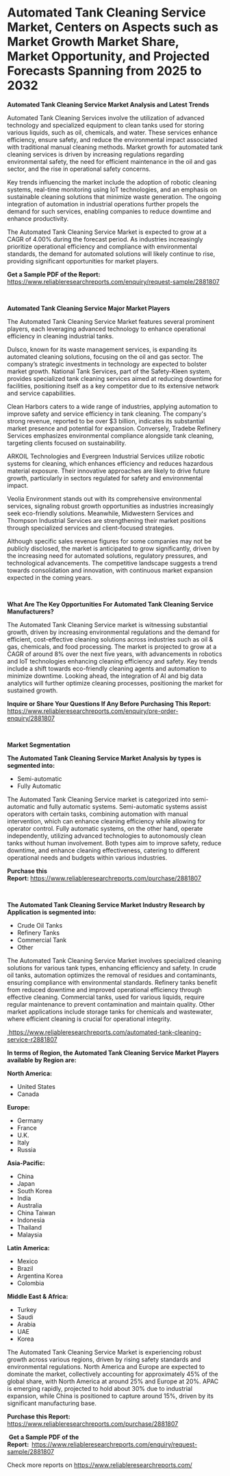 <p><h1>Automated Tank Cleaning Service Market, Centers on Aspects such as Market Growth Market Share, Market Opportunity, and Projected Forecasts Spanning from 2025 to 2032</h1></p><p><strong>Automated Tank Cleaning Service Market Analysis and Latest Trends</strong></p>
<p><p>Automated Tank Cleaning Services involve the utilization of advanced technology and specialized equipment to clean tanks used for storing various liquids, such as oil, chemicals, and water. These services enhance efficiency, ensure safety, and reduce the environmental impact associated with traditional manual cleaning methods. Market growth for automated tank cleaning services is driven by increasing regulations regarding environmental safety, the need for efficient maintenance in the oil and gas sector, and the rise in operational safety concerns.</p><p>Key trends influencing the market include the adoption of robotic cleaning systems, real-time monitoring using IoT technologies, and an emphasis on sustainable cleaning solutions that minimize waste generation. The ongoing integration of automation in industrial operations further propels the demand for such services, enabling companies to reduce downtime and enhance productivity. </p><p>The Automated Tank Cleaning Service Market is expected to grow at a CAGR of 4.00% during the forecast period. As industries increasingly prioritize operational efficiency and compliance with environmental standards, the demand for automated solutions will likely continue to rise, providing significant opportunities for market players.</p></p>
<p><strong>Get a Sample PDF of the Report:&nbsp;</strong> <a href="https://www.reliableresearchreports.com/enquiry/request-sample/2881807?utm_campaign=2251&utm_medium=2&utm_source=Github&utm_content=ia&utm_term=12032025&utm_id=automated-tank-cleaning-service">https://www.reliableresearchreports.com/enquiry/request-sample/2881807</a></p>
<p>&nbsp;</p>
<p><strong>Automated Tank Cleaning Service Major Market Players</strong></p>
<p><p>The Automated Tank Cleaning Service Market features several prominent players, each leveraging advanced technology to enhance operational efficiency in cleaning industrial tanks.</p><p>Dulsco, known for its waste management services, is expanding its automated cleaning solutions, focusing on the oil and gas sector. The company’s strategic investments in technology are expected to bolster market growth. National Tank Services, part of the Safety-Kleen system, provides specialized tank cleaning services aimed at reducing downtime for facilities, positioning itself as a key competitor due to its extensive network and service capabilities.</p><p>Clean Harbors caters to a wide range of industries, applying automation to improve safety and service efficiency in tank cleaning. The company's strong revenue, reported to be over $3 billion, indicates its substantial market presence and potential for expansion. Conversely, Tradebe Refinery Services emphasizes environmental compliance alongside tank cleaning, targeting clients focused on sustainability.</p><p>ARKOIL Technologies and Evergreen Industrial Services utilize robotic systems for cleaning, which enhances efficiency and reduces hazardous material exposure. Their innovative approaches are likely to drive future growth, particularly in sectors regulated for safety and environmental impact.</p><p>Veolia Environment stands out with its comprehensive environmental services, signaling robust growth opportunities as industries increasingly seek eco-friendly solutions. Meanwhile, Midwestern Services and Thompson Industrial Services are strengthening their market positions through specialized services and client-focused strategies.</p><p>Although specific sales revenue figures for some companies may not be publicly disclosed, the market is anticipated to grow significantly, driven by the increasing need for automated solutions, regulatory pressures, and technological advancements. The competitive landscape suggests a trend towards consolidation and innovation, with continuous market expansion expected in the coming years.</p></p>
<p>&nbsp;</p>
<p><strong>What Are The Key Opportunities For Automated Tank Cleaning Service Manufacturers?</strong></p>
<p><p>The Automated Tank Cleaning Service market is witnessing substantial growth, driven by increasing environmental regulations and the demand for efficient, cost-effective cleaning solutions across industries such as oil & gas, chemicals, and food processing. The market is projected to grow at a CAGR of around 8% over the next five years, with advancements in robotics and IoT technologies enhancing cleaning efficiency and safety. Key trends include a shift towards eco-friendly cleaning agents and automation to minimize downtime. Looking ahead, the integration of AI and big data analytics will further optimize cleaning processes, positioning the market for sustained growth.</p></p>
<p><strong>Inquire or Share Your Questions If Any Before Purchasing This Report:</strong> <a href="https://www.reliableresearchreports.com/enquiry/pre-order-enquiry/2881807?utm_campaign=2251&utm_medium=2&utm_source=Github&utm_content=ia&utm_term=12032025&utm_id=automated-tank-cleaning-service">https://www.reliableresearchreports.com/enquiry/pre-order-enquiry/2881807</a></p>
<p>&nbsp;</p>
<p><strong>Market Segmentation</strong></p>
<p><strong>The Automated Tank Cleaning Service Market Analysis by types is segmented into:</strong></p>
<p><ul><li>Semi-automatic</li><li>Fully Automatic</li></ul></p>
<p><p>The Automated Tank Cleaning Service market is categorized into semi-automatic and fully automatic systems. Semi-automatic systems assist operators with certain tasks, combining automation with manual intervention, which can enhance cleaning efficiency while allowing for operator control. Fully automatic systems, on the other hand, operate independently, utilizing advanced technologies to autonomously clean tanks without human involvement. Both types aim to improve safety, reduce downtime, and enhance cleaning effectiveness, catering to different operational needs and budgets within various industries.</p></p>
<p><strong>Purchase this Report:&nbsp;</strong><a href="https://www.reliableresearchreports.com/purchase/2881807?utm_campaign=2251&utm_medium=2&utm_source=Github&utm_content=ia&utm_term=12032025&utm_id=automated-tank-cleaning-service">https://www.reliableresearchreports.com/purchase/2881807</a></p>
<p>&nbsp;</p>
<p><strong>The Automated Tank Cleaning Service Market Industry Research by Application is segmented into:</strong></p>
<p><ul><li>Crude Oil Tanks</li><li>Refinery Tanks</li><li>Commercial Tank</li><li>Other</li></ul></p>
<p><p>The Automated Tank Cleaning Service Market involves specialized cleaning solutions for various tank types, enhancing efficiency and safety. In crude oil tanks, automation optimizes the removal of residues and contaminants, ensuring compliance with environmental standards. Refinery tanks benefit from reduced downtime and improved operational efficiency through effective cleaning. Commercial tanks, used for various liquids, require regular maintenance to prevent contamination and maintain quality. Other market applications include storage tanks for chemicals and wastewater, where efficient cleaning is crucial for operational integrity.</p></p>
<p><a href="https://www.reliableresearchreports.com/automated-tank-cleaning-service-r2881807?utm_campaign=2251&utm_medium=2&utm_source=Github&utm_content=ia&utm_term=12032025&utm_id=automated-tank-cleaning-service">&nbsp;https://www.reliableresearchreports.com/automated-tank-cleaning-service-r2881807</a></p>
<p><strong>In terms of Region, the Automated Tank Cleaning Service Market Players available by Region are:</strong></p>
<p>
    <p> <strong> North America: </strong>
        <ul>
            <li>United States</li>
            <li>Canada</li>
        </ul>
        </p> 
    <p> <strong> Europe: </strong>
        <ul>
            <li>Germany</li>
            <li>France</li>
            <li>U.K.</li>
            <li>Italy</li>
            <li>Russia</li>
        </ul>
        </p> 
    <p> <strong> Asia-Pacific: </strong>
        <ul>
            <li>China</li>
            <li>Japan</li>
            <li>South Korea</li>
            <li>India</li>
            <li>Australia</li>
            <li>China Taiwan</li>
            <li>Indonesia</li>
            <li>Thailand</li>
            <li>Malaysia</li>
        </ul>
        </p> 
    <p> <strong> Latin America: </strong>
        <ul>
            <li>Mexico</li>
            <li>Brazil</li>
            <li>Argentina Korea</li>
            <li>Colombia</li>
        </ul>
        </p> 
    <p> <strong> Middle East & Africa: </strong>
        <ul>
            <li>Turkey</li>
            <li>Saudi</li>
            <li>Arabia</li>
            <li>UAE</li>
            <li>Korea</li>
        </ul>
    </p>
    </p>
<p><p>The Automated Tank Cleaning Service Market is experiencing robust growth across various regions, driven by rising safety standards and environmental regulations. North America and Europe are expected to dominate the market, collectively accounting for approximately 45% of the global share, with North America at around 25% and Europe at 20%. APAC is emerging rapidly, projected to hold about 30% due to industrial expansion, while China is positioned to capture around 15%, driven by its significant manufacturing base.</p></p>
<p><strong>Purchase this Report: </strong><a href="https://www.reliableresearchreports.com/purchase/2881807?utm_campaign=2251&utm_medium=2&utm_source=Github&utm_content=ia&utm_term=12032025&utm_id=automated-tank-cleaning-service">https://www.reliableresearchreports.com/purchase/2881807</a></p>
<p>&nbsp;<strong>Get a Sample PDF of the Report:&nbsp;&nbsp;</strong><a href="https://www.reliableresearchreports.com/enquiry/request-sample/2881807?utm_campaign=2251&utm_medium=2&utm_source=Github&utm_content=ia&utm_term=12032025&utm_id=automated-tank-cleaning-service">https://www.reliableresearchreports.com/enquiry/request-sample/2881807</a></p>
<p><strong></strong></p>
<p>Check more reports on <a href="https://www.reliableresearchreports.com/?utm_campaign=2251&utm_medium=2&utm_source=Github&utm_content=ia&utm_term=12032025&utm_id=automated-tank-cleaning-service">https://www.reliableresearchreports.com/</a></p>